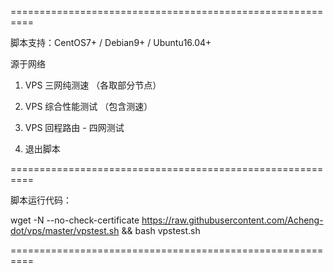 ==========================================================

 脚本支持：CentOS7+ / Debian9+ / Ubuntu16.04+
 
 源于网络
 1. VPS 三网纯测速 （各取部分节点）
 
 2. VPS 综合性能测试 （包含测速）
 
 3. VPS 回程路由 - 四网测试
 
 0. 退出脚本
 
 ==========================================================
 
 脚本运行代码：
 
 wget -N --no-check-certificate https://raw.githubusercontent.com/Acheng-dot/vps/master/vpstest.sh && bash vpstest.sh

 ==========================================================
